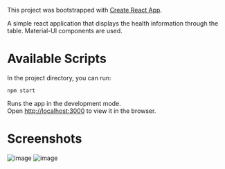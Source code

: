 This project was bootstrapped with [Create React App](https://github.com/facebook/create-react-app).

A simple react application that displays the health information through the table.
Material-UI components are used.

# Available Scripts

In the project directory, you can run:

`npm start`

Runs the app in the development mode.<br />
Open [http://localhost:3000](http://localhost:3000) to view it in the browser.

# Screenshots

![image](https://user-images.githubusercontent.com/23650630/147513729-94892347-2845-4852-a460-c1d597ecab47.png)
![image](https://user-images.githubusercontent.com/23650630/147513748-82531119-6490-46d8-bc1a-20382356390f.png)

